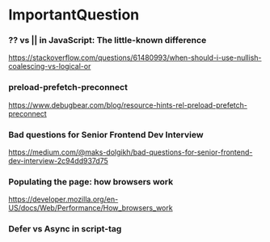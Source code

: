 # ImportantQuestion

### ?? vs || in JavaScript: The little-known difference
https://stackoverflow.com/questions/61480993/when-should-i-use-nullish-coalescing-vs-logical-or

### preload-prefetch-preconnect
https://www.debugbear.com/blog/resource-hints-rel-preload-prefetch-preconnect

### Bad questions for Senior Frontend Dev Interview
https://medium.com/@maks-dolgikh/bad-questions-for-senior-frontend-dev-interview-2c94dd937d75

### Populating the page: how browsers work
https://developer.mozilla.org/en-US/docs/Web/Performance/How_browsers_work

### Defer vs Async in script-tag
